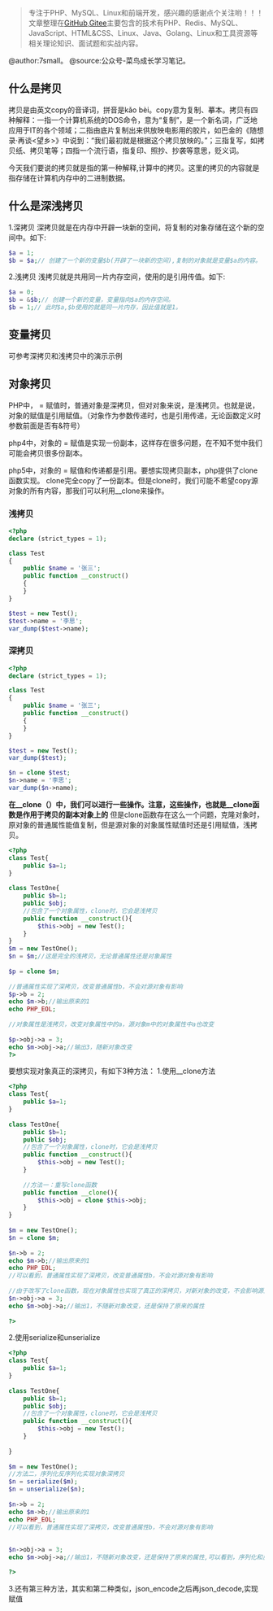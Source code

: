 > 专注于PHP、MySQL、Linux和前端开发，感兴趣的感谢点个关注哟！！！文章整理在[GitHub](https://github.com/7small7),[Gitee](https://gitee.com/bruce_qiq)主要包含的技术有PHP、Redis、MySQL、JavaScript、HTML&CSS、Linux、Java、Golang、Linux和工具资源等相关理论知识、面试题和实战内容。

@author:7small。
@source:公众号-菜鸟成长学习笔记。

## 什么是拷贝

拷贝是由英文copy的音译词，拼音是kǎo bèi。copy意为复制、摹本。拷贝有四种解释：一指一个计算机系统的DOS命令，意为“复制”，是一个新名词，广泛地应用于IT的各个领域；二指由底片复制出来供放映电影用的胶片，如巴金的《随想录·再谈<望乡>》中说到：“我们最初就是根据这个拷贝放映的。”；三指复写，如拷贝纸、拷贝笔等；四指一个流行语，指复印、照抄、抄袭等意思，贬义词。

今天我们要说的拷贝就是指的第一种解释,计算中的拷贝。这里的拷贝的内容就是指存储在计算机内存中的二进制数据。

## 什么是深浅拷贝

1.深拷贝
深拷贝就是在内存中开辟一块新的空间，将复制的对象存储在这个新的空间中。如下:

```php
$a = 1;
$b = $a;// 创建了一个新的变量$b(开辟了一块新的空间),复制的对象就是变量$a的内容。
```

2.浅拷贝
浅拷贝就是共用同一片内存空间，使用的是引用传值。如下:

```php
$a = 0;
$b = &$b;// 创建一个新的变量，变量指向$a的内存空间。
$b = 1;// 此时$a,$b使用的就是同一片内存，因此值就是1。
```

## 变量拷贝

可参考深拷贝和浅拷贝中的演示示例

## 对象拷贝

PHP中， = 赋值时，普通对象是深拷贝，但对对象来说，是浅拷贝。也就是说，对象的赋值是引用赋值。（对象作为参数传递时，也是引用传递，无论函数定义时参数前面是否有&符号）

php4中，对象的 = 赋值是实现一份副本，这样存在很多问题，在不知不觉中我们可能会拷贝很多份副本。

php5中，对象的 = 赋值和传递都是引用。要想实现拷贝副本，php提供了clone函数实现。
clone完全copy了一份副本。但是clone时，我们可能不希望copy源对象的所有内容，那我们可以利用__clone来操作。
### 浅拷贝
```php
<?php
declare (strict_types = 1);

class Test
{
    public $name = '张三';
    public function __construct()
    {
    }
}

$test = new Test();
$test->name = '李思';
var_dump($test->name);
```
### 深拷贝
```php
<?php
declare (strict_types = 1);

class Test
{
    public $name = '张三';
    public function __construct()
    {
    }
}

$test = new Test();
var_dump($test);

$n = clone $test;
$n->name = '李思';
var_dump($n->name);
```
**在__clone（）中，我们可以进行一些操作。注意，这些操作，也就是__clone函数是作用于拷贝的副本对象上的**
但是clone函数存在这么一个问题，克隆对象时，原对象的普通属性能值复制，但是源对象的对象属性赋值时还是引用赋值，浅拷贝。
```php
<?php
class Test{
    public $a=1;
}
 
class TestOne{
    public $b=1;
    public $obj;
    //包含了一个对象属性，clone时，它会是浅拷贝
    public function __construct(){
        $this->obj = new Test();
    }
}
$m = new TestOne();
$n = $m;//这是完全的浅拷贝，无论普通属性还是对象属性
 
$p = clone $m;
 
//普通属性实现了深拷贝，改变普通属性b，不会对源对象有影响
$p->b = 2;
echo $m->b;//输出原来的1
echo PHP_EOL;
 
//对象属性是浅拷贝，改变对象属性中的a，源对象m中的对象属性中a也改变
 
$p->obj->a = 3;
echo $m->obj->a;//输出3，随新对象改变
?>
```
要想实现对象真正的深拷贝，有如下3种方法：
1.使用__clone方法
```php
<?php
class Test{
    public $a=1;
}
 
class TestOne{
    public $b=1;
    public $obj;
    //包含了一个对象属性，clone时，它会是浅拷贝
    public function __construct(){
        $this->obj = new Test();
    }
     
    //方法一：重写clone函数
    public function __clone(){
        $this->obj = clone $this->obj;
    }
}
 
$m = new TestOne();
$n = clone $m;
 
$n->b = 2;
echo $m->b;//输出原来的1
echo PHP_EOL;
//可以看到，普通属性实现了深拷贝，改变普通属性b，不会对源对象有影响
 
//由于改写了clone函数，现在对象属性也实现了真正的深拷贝，对新对象的改变，不会影响源对象
$n->obj->a = 3;
echo $m->obj->a;//输出1，不随新对象改变，还是保持了原来的属性
 
?>
```
2.使用serialize和unserialize
```php
<?php
class Test{
    public $a=1;
}
 
class TestOne{
    public $b=1;
    public $obj;
    //包含了一个对象属性，clone时，它会是浅拷贝
    public function __construct(){
        $this->obj = new Test();
    }
     
}
 
$m = new TestOne();
//方法二，序列化反序列化实现对象深拷贝
$n = serialize($m);
$n = unserialize($n);
 
$n->b = 2;
echo $m->b;//输出原来的1
echo PHP_EOL;
//可以看到，普通属性实现了深拷贝，改变普通属性b，不会对源对象有影响
 
 
$n->obj->a = 3;
echo $m->obj->a;//输出1，不随新对象改变，还是保持了原来的属性,可以看到，序列化和反序列化可以实现对象的深拷贝

?>
```
3.还有第三种方法，其实和第二种类似，json_encode之后再json_decode,实现赋值